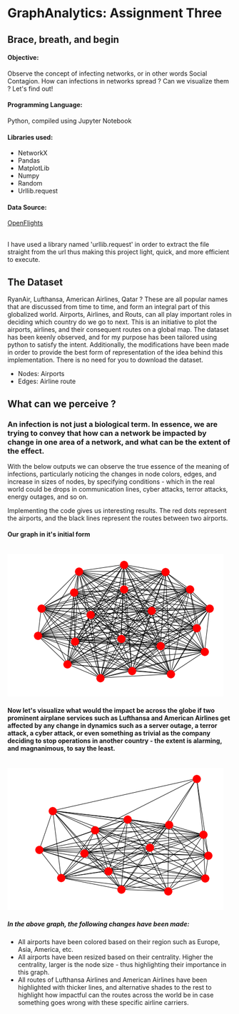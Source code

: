# GraphAnalytics: Assignment Three

## Brace, breath, and begin

#### Objective:
Observe the concept of infecting networks, or in other words Social Contagion. How can infections in networks spread ? Can we visualize them ? Let's find out!

#### Programming Language:
Python, compiled using Jupyter Notebook

#### Libraries used:
* NetworkX
* Pandas
* MatplotLib
* Numpy
* Random
* Urllib.request

#### Data Source:
[OpenFlights](https://openflights.org/data.html "OpenFlights")

<br>I have used a library named 'urllib.request' in order to extract the file straight from the url thus making this project light, quick, and more efficient to execute.

## The Dataset

RyanAir, Lufthansa, American Airlines, Qatar ?
These are all popular names that are discussed from time to time, and form an integral part of this globalized world.
Airports, Airlines, and Routs, can all play important roles in deciding which country do we go to next. This is an initiative to plot the airports, airlines, and their consequent routes on a global map. The dataset has been keenly observed, and for my purpose has been tailored using python to satisfy the intent. Additionally, the modifications have been made in order to provide the best form of representation of the idea behind this implementation.
There is no need for you to download the dataset.

* Nodes: Airports
* Edges: Airline route

## What can we perceive ?
### An infection is not just a biological term. In essence, we are trying to convey that how can a network be impacted by change in one area of a network, and what can be the extent of the effect. 

With the below outputs we can observe the true essence of the meaning of infections, particularly noticing the changes in node colors, edges, and increase in sizes of nodes, by specifying conditions - which in the real world could be drops in communication lines, cyber attacks, terror attacks, energy outages, and so on.

Implementing the code gives us interesting results.
The red dots represent the airports, and the black lines represent the routes between two airports.


#### Our graph in it's initial form
<br>![alt text](https://github.com/coconutcow/UniGe-Graph-Analytics/blob/master/ImageSources/Image4.png "Graph One")

#### Now let's visualize what would the impact be across the globe if two prominent airplane services such as Lufthansa and American Airlines get affected by any change in dynamics such as a server outage, a terror attack, a cyber attack, or even something as trivial as the company deciding to stop operations in another country - the extent is alarming, and magnanimous, to say the least.

<br>![alt text](https://github.com/coconutcow/UniGe-Graph-Analytics/blob/master/ImageSources/Image3.png "Graph Two")

##### In the above graph, the following changes have been made:
* All airports have been colored based on their region such as Europe, Asia, America, etc.
* All airports have been resized based on their centrality. Higher the centrality, larger is the node size - thus highlighting their importance in this graph.
* All routes of Lufthansa Airlines and American Airlines have been highlighted with thicker lines, and alternative shades to the rest to highlight how impactful can the routes across the world be in case something goes wrong with these specific airline carriers.

